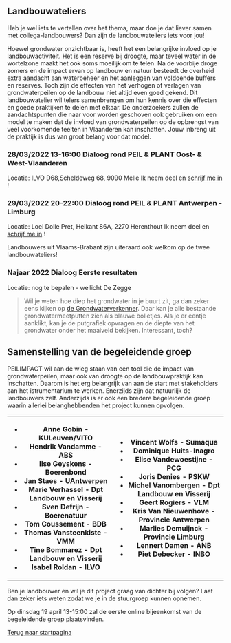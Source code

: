 ## Landbouwateliers
Heb je wel iets te vertellen over het thema, maar doe je dat liever samen met collega-landbouwers? Dan zijn de landbouwateliers iets voor jou!

Hoewel grondwater onzichtbaar is, heeft het een belangrijke invloed op je landbouwactiviteit. Het is een reserve bij droogte, maar teveel water in de wortelzone maakt het ook soms moeilijk om te telen.  Na de voorbije droge zomers en de impact ervan op landbouw en natuur besteedt de overheid extra aandacht aan waterbeheer en het aanleggen van voldoende buffers en reserves. Toch zijn de effecten van het verhogen of verlagen van grondwaterpeilen op de landbouw niet altijd even goed gekend. Dit landbouwatelier wil telers samenbrengen om hun kennis over die effecten en goede praktijken te delen met elkaar. De onderzoekers zullen de aandachtspunten die naar voor worden geschoven ook gebruiken om een model te maken dat de invloed van grondwaterpeilen op de opbrengst van veel voorkomende teelten in Vlaanderen kan inschatten. Jouw inbreng uit de praktijk is dus van groot belang voor dat model.      
### 28/03/2022 13-16:00 Dialoog rond PEIL & PLANT Oost- & West-Vlaanderen
Locatie: ILVO D68,Scheldeweg 68, 9090 Melle
Ik neem deel en [schrijf me in](https://www.eventbrite.be/e/registratie-peilimpact-landbouwatelier-267395827117 ) !

### 29/03/2022 20-22:00 Dialoog rond PEIL & PLANT Antwerpen - Limburg 
Locatie: Loei Dolle Pret, Heikant 86A, 2270 Herenthout
Ik neem deel en [schrijf me in](https://www.eventbrite.be/e/registratie-peilimpact-landbouwatelier-antwerpen-limburg-277530660677 ) !

Landbouwers uit Vlaams-Brabant zijn uiteraard ook welkom op de twee landbouwateliers!

### Najaar 2022 Dialoog Eerste resultaten
Locatie: nog te bepalen - wellicht De Zegge

> Wil je weten hoe diep het grondwater in je buurt zit, ga dan zeker eens kijken op [de Grondwaterverkenner](https://www.dov.vlaanderen.be/portaal/?module=freatischgrondwaterverkenner). Daar kan je alle bestaande grondwatermeetputten zien als blauwe bolletjes. Als je er eentje aanklikt, kan je de putgrafiek opvragen en de diepte van het grondwater onder het maaiveld bekijken. Interessant, toch?


## Samenstelling van de begeleidende groep
PEILIMPACT wil aan de wieg staan van een tool die de impact van grondwaterpeilen, maar ook van droogte op de landbouwpraktijk kan inschatten. Daarom is het erg belangrijk van aan de start met stakeholders aan het istrumentarium te werken. Enerzijds zijn dat natuurlijk de landbouwers zelf. Anderzijds is er ook een bredere begeleidende groep waarin allerlei belanghebbenden het project kunnen opvolgen.
<table>
  <tr><th>
    <ul>
    <li> Anne	Gobin	- KULeuven/VITO</li>
     <li> Hendrik	Vandamme - ABS</li>
        <li> Ilse	Geyskens - Boerenbond</li>
        <li> Jan	    Staes	- UAntwerpen</li>
        <li> Marie	Verhassel	- Dpt Landbouw en Visserij</li>
        <li> Sven	Defrijn	- Boerenatuur</li>
        <li> Tom	    Coussement	- BDB</li>
        <li> Thomas	Vansteenkiste	- VMM</li>
        <li> Tine	Bommarez - Dpt Landbouw en Visserij</li>
        <li> Isabel Roldan - ILVO </li>
    </ul>
    </th>
    <th >
    <ul> 
        <li>Vincent	Wolfs	- Sumaqua
        <li>Dominique Huits-Inagro
        <li>Elise 	Vandewoestijne - PCG
        <li>Joris 	Denies	 - PSKW
        <li>Michel	Vanombergen - Dpt Landbouw en Visserij
        <li>Geert	Rogiers - VLM
        <li>Kris 	Van Nieuwenhove - Provincie Antwerpen
        <li>Marlies	Demuijnck - Provincie Limburg
        <li>Lennert Damen - ANB
        <li>Piet 	Debecker - INBO
    </ul>
    </th>
</tr>
</table>


Ben je landbouwer en wil je dit project graag van dichter bij volgen? Laat dan zeker iets weten zodat we je in de stuurgroep kunnen opnemen.

Op dinsdag 19 april 13-15:00 zal de eerste online bijeenkomst van de begeleidende groep plaatsvinden.


[Terug naar startpagina](https://ilvo-peilimpact.github.io/peilimpact/)
